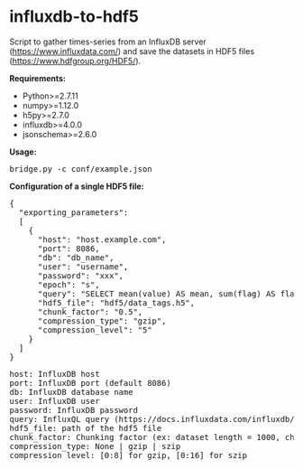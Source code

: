 # influxdb-to-hdf5
Script to gather times-series from an InfluxDB server (https://www.influxdata.com/) and save the datasets in HDF5 files (https://www.hdfgroup.org/HDF5/).

**Requirements:**  
* Python>=2.7.11
* numpy>=1.12.0
* h5py>=2.7.0
* influxdb>=4.0.0
* jsonschema>=2.6.0

**Usage:** 
<pre>bridge.py -c conf/example.json</pre>

**Configuration of a single HDF5 file:** 

<pre>
{
  "exporting_parameters":
  [
    {
      "host": "host.example.com",
      "port": 8086,
      "db": "db_name",
      "user": "username",
      "password": "xxx",
      "epoch": "s",
      "query": "SELECT mean(value) AS mean, sum(flag) AS flag FROM meteo WHERE stand='TSGAB' AND signal='Gglob_hor' AND time>='2017-03-10T12:00:00Z' GROUP BY time(10m), stand, signal",
      "hdf5_file": "hdf5/data_tags.h5",
      "chunk_factor": "0.5",
      "compression_type": "gzip",
      "compression_level": "5"
    }
  ]
}
</pre>

<pre>
host: InfluxDB host
port: InfluxDB port (default 8086)
db: InfluxDB database name
user: InfluxDB user
password: InfluxDB password
query: InfluxQL query (https://docs.influxdata.com/influxdb/v1.2/guides/querying_data)
hdf5_file: path of the hdf5 file
chunk_factor: Chunking factor (ex: dataset length = 1000, chunk_factor=0.5 => dataset stored in HDF5 with two chunks of 500 samples), (chunk_factor = 1.0 => no chunking)
compression_type: None | gzip | szip
compression_level: [0:8] for gzip, [0:16] for szip
</pre>

